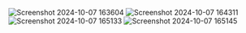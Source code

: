 
![Screenshot 2024-10-07 163604](https://github.com/user-attachments/assets/f09b9b18-ddad-4324-96a6-9755bdad5dfa)
![Screenshot 2024-10-07 164311](https://github.com/user-attachments/assets/9e57ec09-683f-4d6b-ab97-79e1f53af04c)
![Screenshot 2024-10-07 165133](https://github.com/user-attachments/assets/3a9ea3ba-4bc7-448d-b32b-934db074644e)
![Screenshot 2024-10-07 165145](https://github.com/user-attachments/assets/a2f6b211-c57b-43d1-9073-8546360047a6)
